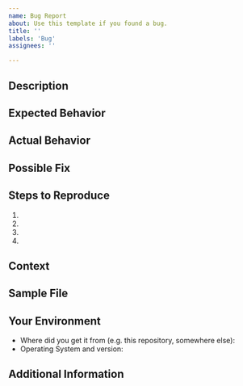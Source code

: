 ```yaml
---
name: Bug Report
about: Use this template if you found a bug.
title: ''
labels: 'Bug'
assignees: ''

---
```


<!-- ⚠️⚠️ If you do not use this template, we will simply close your question issue. There are no exceptions for this ! Please remember that we are not paid to solve or even answer your feature requests, so we do all this work in OUR free time. ⚠️⚠️ -->

<!-- Provide a general summary of the feature in the Title above -->
<!-- Use Markdown to highlight and format your code! -->
<!-- https://guides.github.com/pdfs/markdown-cheatsheet-online.pdf -->
<!-- https://developers.google.com/blockly/guides/modify/contribute/write_a_good_issue -->

## Description
<!-- Provide a more detailed introduction to the issue itself, and why you consider it to be a bug -->

## Expected Behavior
<!-- Tell us what should happen -->

## Actual Behavior
<!-- Tell us what happens instead -->

## Possible Fix
<!-- Not obligatory, but suggest a fix or reason for the bug -->

## Steps to Reproduce
<!-- Provide a link to a live example, or an unambiguous set of steps to -->
<!-- reproduce this bug. Include code to reproduce, if relevant -->
1.
2.
3.
4.


## Context
<!-- How has this bug affected you ? What were you trying to accomplish ? -->

## Sample File
<!-- Please attach a sample file if applicable to help us reproduce the issue -->

## Your Environment
<!-- Include as many relevant details about the environment you experienced the bug in -->
* Where did you get it from (e.g. this repository, somewhere else):
* Operating System and version:

## Additional Information
<!-- Any additional information, configuration, or data that might be necessary to reproduce the issue -->